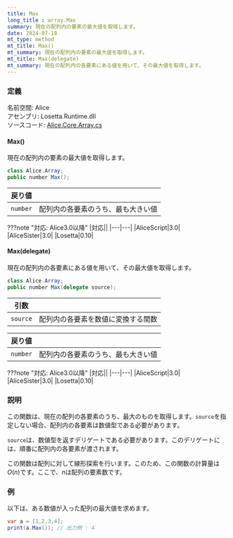 ```yaml
---
title: Max
long_title : array.Max
summary: 現在の配列内の要素の最大値を取得します。
date: 2024-07-18
mt_type: method
mt_title: Max()
mt_summary: 現在の配列内の要素の最大値を取得します。
mt_title: Max(delegate)
mt_summary: 現在の配列内の各要素にある値を用いて、その最大値を取得します。
---
```


### 定義
名前空間: Alice<br/>
アセンブリ: Losetta.Runtime.dll<br/>
ソースコード: [Alice.Core.Array.cs](https://github.com/WSOFT-Project/Losetta/blob/master/Losetta.Runtime/Core/Extension/Alice.Core.Array.cs)

#### Max()

現在の配列内の要素の最大値を取得します。

```cs title="AliceScript"
class Alice.Array;
public number Max();
```

|戻り値| |
|-|-|
|`number`|配列内の各要素のうち、最も大きい値|

???note "対応: Alice3.0以降"
    |対応||
    |---|---|
    |AliceScript|3.0|
    |AliceSister|3.0|
    |Losetta|0.10|

#### Max(delegate)

現在の配列内の各要素にある値を用いて、その最大値を取得します。

```cs title="AliceScript"
class Alice.Array;
public number Max(delegate source);
```

|引数| |
|-|-|
|`source`|配列内の各要素を数値に変換する関数|

|戻り値| |
|-|-|
|`number`|配列内の各要素のうち、最も大きい値|

???note "対応: Alice3.0以降"
    |対応||
    |---|---|
    |AliceScript|3.0|
    |AliceSister|3.0|
    |Losetta|0.10|

### 説明
この関数は、現在の配列の各要素のうち、最大のものを取得します。`source`を指定しない場合、配列内の各要素は数値型である必要があります。

`source`は、数値型を返すデリゲートである必要があります。このデリゲートには、順番に配列内の各要素が渡されます。

この関数は配列に対して線形探索を行います。このため、この関数の計算量は$O(n)$です。ここで、$n$は配列の要素数です。

### 例
以下は、ある数値が入った配列の最大値を求めます。

```cs title="AliceScript"
var a = [1,2,3,4];
print(a.Max()); // 出力例 : 4
```
